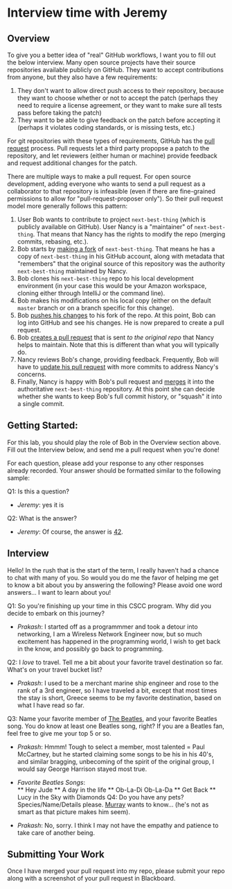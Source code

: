 # Interview time with Jeremy

## Overview
To give you a better idea of "real" GitHub workflows, I want you to fill out the below interview.  Many open source projects have their source repositories available publicly on GitHub.  They want to accept contributions from anyone, but they also have a few requirements:
1. They don't want to allow direct push access to their repository, because they want to choose whether or not to accept the patch (perhaps they need to require a license agreement, or they want to make sure all tests pass before taking the patch)
1. They want to be able to give feedback on the patch before accepting it (perhaps it violates coding standards, or is missing tests, etc.)

For git repositories with these types of requirements, GitHub has the [pull request](https://help.github.com/en/articles/about-pull-requests) process. Pull requests let a third party propopse a patch to the repository, and let reviewers (either human or machine) provide feedback and request additional changes for the patch. 

There are multiple ways to make a pull request.  For open source development, adding everyone who wants to send a pull request as a collaborator to that repository is infeasible (even if there are fine-grained permissions to allow for "pull-request-proposer only").  So their pull request model more generally follows this pattern:
1. User Bob wants to contribute to project `next-best-thing` (which is publicly available on GitHub).  User Nancy is a "maintainer" of `next-best-thing`.  That means that Nancy has the rights to modify the repo (merging commits, rebasing, etc.).
1. Bob starts by [making a fork](https://help.github.com/en/articles/fork-a-repo) of `next-best-thing`.  That means he has a copy of `next-best-thing` in his GitHub account, along with metadata that "remembers" that the original source of this repository was the authority `next-best-thing` maintained by Nancy.
1. Bob clones his `next-best-thing` repo to his local development environment (in your case this would be your Amazon workspace, cloning either through IntelliJ or the command line).
1. Bob makes his modifications on his local copy (either on the default `master` branch or on a branch specific for this change).
1. Bob [pushes his changes](https://help.github.com/en/articles/pushing-to-a-remote) to his fork of the repo.  At this point, Bob can log into GitHub and see his changes.  He is now prepared to create a pull request.
1. Bob [creates a pull request](https://help.github.com/en/articles/creating-a-pull-request-from-a-fork) that is sent _to the original repo_ that Nancy helps to maintain.  Note that this is different than what you will typically do.
1. Nancy reviews Bob's change, providing feedback.  Frequently, Bob will have to [update his pull request](https://stackoverflow.com/questions/9790448/how-to-update-a-pull-request-from-forked-repo) with more commits to address Nancy's concerns.
1. Finally, Nancy is happy with Bob's pull request and [merges](https://help.github.com/en/articles/merging-a-pull-request) it into the authoritative `next-best-thing` repository.  At this point she can decide whether she wants to keep Bob's full commit history, or "squash" it into a single commit.

## Getting Started:
For this lab, you should play the role of Bob in the Overview section above.  Fill out the Interview below, and send me a pull request when you're done!

For each question, please add your response to any other responses already recorded.  Your answer should be formatted similar to the following sample:

Q1: Is this a question?
* _Jeremy_: yes it is

Q2: What is the answer?
* _Jeremy_: Of course, the answer is [42](https://simple.wikipedia.org/wiki/42_(answer)).

## Interview
Hello!  In the rush that is the start of the term, I really haven't had a chance to chat with many of you.  So would you do me the favor of helping me get to know a bit about you by answering the following?  Please avoid one word answers... I want to learn about you!

Q1: So you're finishing up your time in this CSCC program.  Why did you decide to embark on this journey?  

* _Prakash_: I started off as a programmmer and took a detour into networking, I am a Wireless Network Engineer now, but so much excitement has happened in the programming world, I wish to get back in the know, and possibly go back to programming.  

Q2: I _love_ to travel.  Tell me a bit about your favorite travel destination so far.  What's on your travel bucket list?  

* _Prakash_: I used to be a merchant marine ship engineer and rose to the rank of a 3rd engineer, so I have traveled a bit, except that most times the stay is short, Greece seems to be my favorite destination, based on what I have read so far.  

Q3: Name your favorite member of [The Beatles](https://en.wikipedia.org/wiki/The_Beatles), and your favorite Beatles song.  You do know at least one Beatles song, right?  If you are a Beatles fan, feel free to give me your top 5 or so.  

* _Prakash_: Hmmm! Tough to select a member, most talented = Paul McCartney, but he started claiming some songs to be his in his 40's, and similar bragging, unbecoming of the spirit of the original group, I would say George Harrison stayed most true.  

* _Favorite Beatles Songs_:  
   ** Hey Jude
   ** A day in the life
   ** Ob-La-Di Ob-La-Da
   ** Get Back
   ** Lucy in the Sky with Diamonds
Q4: Do you have any pets? Species/Name/Details please. [Murray](images/Murray.jpeg?raw) wants to know... (he's not as smart as that picture makes him seem).  

* _Prakash_: No, sorry. I think I may not have the empathy and patience to take care of another being.  

## Submitting Your Work
Once I have merged your pull request into my repo, please submit your repo along with a screenshot of your pull request in Blackboard.

